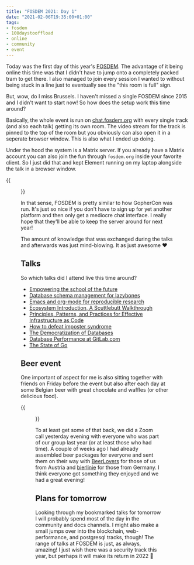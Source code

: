 ```yaml
---
title: "FOSDEM 2021: Day 1"
date: "2021-02-06T19:35:00+01:00"
tags:
- fosdem
- 100daystooffload
- online
- community
- event
---
```


Today was the first day of this year's [FOSDEM](https://fosdem.org/2021/). The advantage of it being online this time was that I didn't have to jump onto a completely packed tram to get there. I also managed to join every session I wanted to without being stuck in a line just to eventually see the "this room is full" sign.

But, wow, do I miss Brussels. I haven't missed a single FOSDEM since 2015 and I didn't want to start now! So how does the setup work this time around?

Basically, the whole event is run on [chat.fosdem.org](https://chat.fosdem.org) with every single track (and also each talk) getting its own room. The video stream for the track is pinned to the top of the room but you obviously can also open it in a seperate browser window. This is also what I ended up doing.

Under the hood the system is a Matrix server. If you already have a Matrix account you can also join the fun through `fosdem.org` inside your favorite client. So I just did that and kept Element running on my laptop alongside the talk in a browser window.

{{<figure src="/media/2021/fosdem-setup.png" caption="Element client on the left, conference live-stream on the right ❤️">}}

In that sense, FOSDEM is pretty similar to how GopherCon was run. It's just so nice if you don't have to sign up for yet another platform and then only get a mediocre chat interface. I really hope that they'll be able to keep the server around for next year!

The amount of knowledge that was exchanged during the talks and afterwards was just mind-blowing. It as just awesome ❤️

## Talks

So which talks did I attend live this time around?

- [Empowering the school of the future](https://fosdem.org/2021/schedule/event/fuss_remote_access/)
- [Database schema management for lazybones](https://fosdem.org/2021/schedule/event/postgresql_database_schema_management_for_lazybones_from_chaos_to_heaven/)
- [Emacs and org-mode for reproducible research](https://fosdem.org/2021/schedule/event/open_research_emacs_orgmode/)
- [Ecosystem Introduction, A Scuttlebutt Walkthrough](https://fosdem.org/2021/schedule/event/scuttlebutt_ecosystem_introduction/)
- [Principles, Patterns, and Practices for Effective Infrastructure as Code](https://fosdem.org/2021/schedule/event/principlespatternspracticeseffectiveiac/)
- [How to defeat imposter syndrome](https://fosdem.org/2021/schedule/event/imposter_syndrome/)
- [The Democratization of Databases](https://fosdem.org/2021/schedule/event/database_democratization/)
- [Database Performance at GitLab.com](https://fosdem.org/2021/schedule/event/postgresql_database_performance_at_gitlab_com/)
- [The State of Go](https://fosdem.org/2021/schedule/event/stateofgo/)

## Beer event

One important of aspect for me is also sitting together with friends on Friday before the event but also after each day at some Belgian beer with great chocolate and waffles (or other delicious food).

{{<figure src="/media/2021/fosdem-beerpackage.jpg" caption="Just one of the packages I sent out: La Chouffe, Tremens, Floris Nickeberry, Leffe Blond">}}

To at least get some of that back, we did a Zoom call yesterday evening with everyone who was part of our group last year (or at least those who had time). A couple of weeks ago I had already assembled beer packages for everyone and sent them on their way with [BeerLovers](https://www.beerlovers.at/) for those of us from Austria and [bierlinie](https://www.bierlinie-shop.de/) for those from Germany. I think everyone got something they enjoyed and we had a great evening!

## Plans for tomorrow

Looking through my bookmarked talks for tomorrow I will probably spend most of the day in the community and docs channels. I might also make a small jumps over into the blockchain, web-performance, and postgresql tracks, though! The range of talks at FOSDEM is just, as always, amazing! I just wish there was a security track this year, but perhaps it will make its return in 2022 🙂
